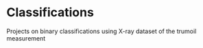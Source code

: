 # Classifications
Projects on binary classifications using X-ray dataset of the trumoil measurement
